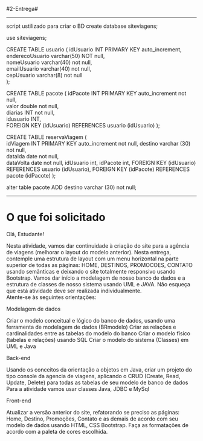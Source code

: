 #2-Entrega#
____________________________________________________________________________________________________________________
script ustilizado para criar o BD
create database siteviagens;

use siteviagens;

CREATE TABLE usuario (
 idUsuario INT PRIMARY KEY auto_increment,  
 enderecoUsuario varchar(50) NOT null,  
 nomeUsuario varchar(40) not null,  
 emailUsuario varchar(40) not null,  
 cepUsuario varchar(8) not null  
);

CREATE TABLE pacote ( 
 idPacote INT PRIMARY KEY auto_increment not null,  
 valor double not null,  
 diarias INT not null,  
 idusuario INT,  
 FOREIGN KEY (idUsuario) REFERENCES usuario (idUsuario)
 ); 

CREATE TABLE reservaViagem 
(  
 idViagem INT PRIMARY KEY auto_increment not null,
 destino varchar (30) not null,  
 dataIda date not null,  
 dataVolta date not null,
 idUsuario int,
 idPacote int,
 FOREIGN KEY (idUsuario) REFERENCES usuario (idUsuario),
 FOREIGN KEY (idPacote) REFERENCES pacote (idPacote)
); 



alter table pacote 
 ADD destino varchar (30) not null;
____________________________________________________________________________________________________________________

 # O que foi solicitado #
 
Olá, Estudante! 

Nesta atividade, vamos dar continuidade à criação do site para a agência de viagens (melhorar o layout do modelo anterior). Nesta entrega, contemple uma estrutura de layout com um menu horizontal na parte superior de todas as páginas: HOME, DESTINOS, PROMOCOES, CONTATO usando <tags> semânticas e deixando o site totalmente responsivo usando Bootstrap. Vamos dar início a modelagem de nosso banco de dados e a estrutura de classes de nosso sistema usando UML e JAVA.  Não esqueça que está atividade deve ser realizada individualmente.  
Atente-se às seguintes orientações: 
 
Modelagem de dados 
 
Criar o modelo conceitual e lógico do banco de dados, usando uma ferramenta de modelagem de dados (BRmodelo) 
Criar as relações e cardinalidades entre as tabelas do modelo do banco
Criar o modelo físico (tabelas e relações) usando SQL
Criar o modelo do sistema (Classes) em UML e Java 
 
Back-end 
 
Usando os conceitos da orientação a objetos em Java, criar um projeto do tipo console da agencia de viagens, aplicando o CRUD (Create, Read, Update, Delete) para todas as tabelas de seu modelo de banco de dados 
Para a atividade vamos usar classes Java, JDBC e MySql 
 

Front-end 

 
Atualizar a versão anterior do site, refatorando se preciso as páginas: Home, Destino, Promoções, Contato e as demais de acordo com seu modelo de dados usando HTML, CSS Bootstrap. 
Faça as formatações de acordo com a paleta de cores escolhida. 
 
